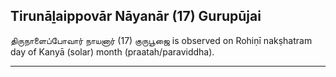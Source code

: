 ## Tirunāḻaippovār Nāyanār (17) Gurupūjai
திருநாளைப்போவார் நாயனார் (17) குருபூஜை is observed on Rohiṇī nakṣhatram day of Kanyā (solar) month (praatah/paraviddha).



---
